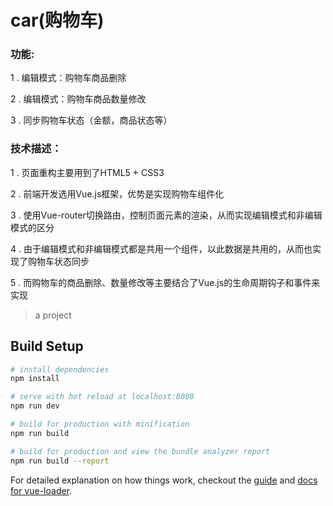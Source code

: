 # car(购物车)

### 功能:

1 . 编辑模式：购物车商品删除

2 . 编辑模式：购物车商品数量修改

3 . 同步购物车状态（金额，商品状态等）

### 技术描述：

1 . 页面重构主要用到了HTML5 + CSS3

2 . 前端开发选用Vue.js框架，优势是实现购物车组件化

3 . 使用Vue-router切换路由，控制页面元素的渲染，从而实现编辑模式和非编辑模式的区分

4 . 由于编辑模式和非编辑模式都是共用一个组件，以此数据是共用的，从而也实现了购物车状态同步

5 . 而购物车的商品删除、数量修改等主要结合了Vue.js的生命周期钩子和事件来实现

> a project

## Build Setup

``` bash
# install dependencies
npm install

# serve with hot reload at localhost:8080
npm run dev

# build for production with minification
npm run build

# build for production and view the bundle analyzer report
npm run build --report
```

For detailed explanation on how things work, checkout the [guide](http://vuejs-templates.github.io/webpack/) and [docs for vue-loader](http://vuejs.github.io/vue-loader).
